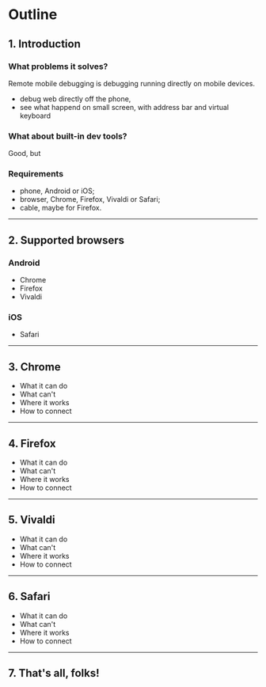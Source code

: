 # Outline

## 1. Introduction

### What problems it solves?

Remote mobile debugging is debugging running directly on mobile devices.

- debug web directly off the phone,
- see what happend on small screen, with address bar and virtual keyboard

### What about built-in dev tools?

Good, but 

### Requirements

- phone, Android or iOS;
- browser, Chrome, Firefox, Vivaldi or Safari;
- cable, maybe for Firefox.

---

## 2. Supported browsers

### Android

- Chrome
- Firefox
- Vivaldi

### iOS

- Safari

---

## 3. Chrome

- What it can do
- What can't
- Where it works
- How to connect

---

## 4. Firefox

- What it can do
- What can't
- Where it works
- How to connect

---

## 5. Vivaldi

- What it can do
- What can't
- Where it works
- How to connect

---

## 6. Safari

- What it can do
- What can't
- Where it works
- How to connect

---

## 7. That's all, folks!
